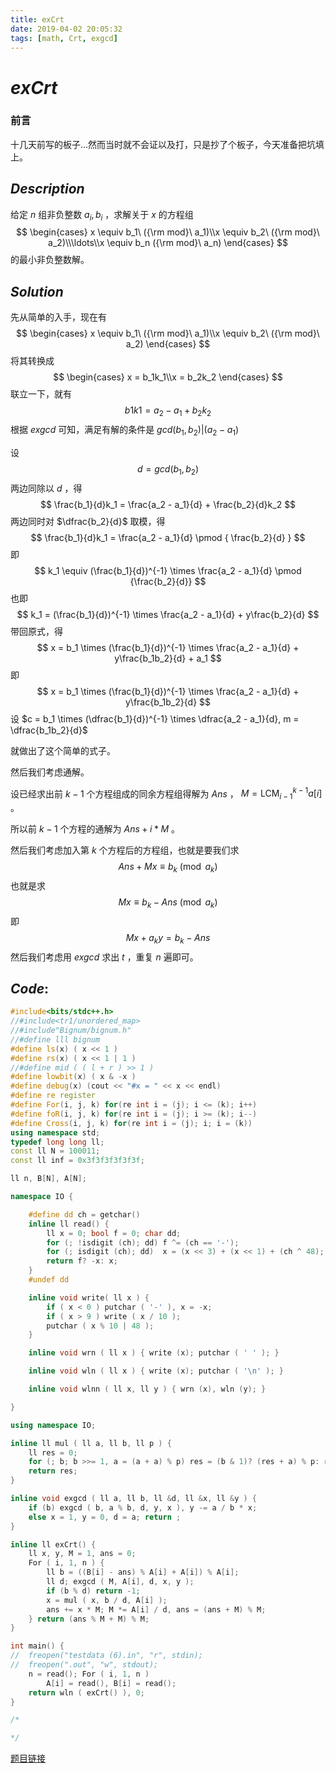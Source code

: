 ```yaml
---
title: exCrt
date: 2019-04-02 20:05:32
tags: [math, Crt, exgcd]
---
```


# $exCrt$



### 前言

十几天前写的板子...然而当时就不会证以及打，只是抄了个板子，今天准备把坑填上。



## $Description$

给定 $n$ 组非负整数 $a_i, b_i$ ，求解关于 $x$ 的方程组
$$
\begin{cases} x \equiv b_1\ ({\rm mod}\ a_1)\\x \equiv b_2\ ({\rm mod}\ a_2)\\\ldots\\x \equiv b_n ({\rm mod}\ a_n) \end{cases}
$$
的最小非负整数解。



## $Solution$

先从简单的入手，现在有
$$
\begin{cases} x \equiv b_1\ ({\rm mod}\ a_1)\\x \equiv b_2\ ({\rm mod}\ a_2) \end{cases}
$$
将其转换成
$$
\begin{cases} x = b_1k_1\\x = b_2k_2 \end{cases}
$$
联立一下，就有
$$
b1k1 = a_2 - a_1 + b_2k_2
$$
根据 $exgcd$ 可知，满足有解的条件是 $gcd (b_1, b_2) | (a_2 - a_1)$

设
$$
d = gcd(b_1, b_2)
$$
两边同除以 $d$ ，得
$$
\frac{b_1}{d}k_1 = \frac{a_2 - a_1}{d} + \frac{b_2}{d}k_2
$$
两边同时对 $\dfrac{b_2}{d}$ 取模，得
$$
\frac{b_1}{d}k_1 = \frac{a_2 - a_1}{d} \pmod { \frac{b_2}{d} }
$$
即
$$
k_1 \equiv (\frac{b_1}{d})^{-1} \times \frac{a_2 - a_1}{d} \pmod {\frac{b_2}{d}}
$$
也即
$$
k_1 = (\frac{b_1}{d})^{-1} \times \frac{a_2 - a_1}{d} + y\frac{b_2}{d}
$$
带回原式，得
$$
x = b_1 \times (\frac{b_1}{d})^{-1} \times \frac{a_2 - a_1}{d} + y\frac{b_1b_2}{d} + a_1
$$
即
$$
x = b_1 \times (\frac{b_1}{d})^{-1} \times \frac{a_2 - a_1}{d} + y\frac{b_1b_2}{d}
$$
设 $c = b_1 \times (\dfrac{b_1}{d})^{-1} \times \dfrac{a_2 - a_1}{d}, m = \dfrac{b_1b_2}{d}$

就做出了这个简单的式子。

然后我们考虑通解。

设已经求出前 $k - 1$ 个方程组成的同余方程组得解为 $Ans$ ， $M = \operatorname{LCM}_{i - 1}^{k - 1}a[i]$ 。

所以前 $k - 1$ 个方程的通解为 $Ans + i * M$ 。

然后我们考虑加入第 $k$ 个方程后的方程组，也就是要我们求
$$
Ans + Mx \equiv b_k \pmod {a_k}
$$
也就是求
$$
Mx \equiv b_k - Ans \pmod {a_k}
$$
即
$$
Mx + a_ky = b_k - Ans
$$
然后我们考虑用 $exgcd$ 求出 $t$ ，重复 $n$ 遍即可。



## $Code:$

```cpp
#include<bits/stdc++.h>
//#include<tr1/unordered_map>
//#include"Bignum/bignum.h"
//#define lll bignum
#define ls(x) ( x << 1 )
#define rs(x) ( x << 1 | 1 )
//#define mid ( ( l + r ) >> 1 )
#define lowbit(x) ( x & -x )
#define debug(x) (cout << "#x = " << x << endl)
#define re register
#define For(i, j, k) for(re int i = (j); i <= (k); i++)
#define foR(i, j, k) for(re int i = (j); i >= (k); i--)
#define Cross(i, j, k) for(re int i = (j); i; i = (k))
using namespace std;
typedef long long ll;
const ll N = 100011;
const ll inf = 0x3f3f3f3f3f3f;

ll n, B[N], A[N];

namespace IO {

	#define dd ch = getchar()
	inline ll read() {
		ll x = 0; bool f = 0; char dd;
		for (; !isdigit (ch); dd) f ^= (ch == '-');
		for (; isdigit (ch); dd)  x = (x << 3) + (x << 1) + (ch ^ 48);
		return f? -x: x;
	}
	#undef dd

	inline void write( ll x ) {
		if ( x < 0 ) putchar ( '-' ), x = -x;
		if ( x > 9 ) write ( x / 10 );
		putchar ( x % 10 | 48 );
	}

	inline void wrn ( ll x ) { write (x); putchar ( ' ' ); }

	inline void wln ( ll x ) { write (x); putchar ( '\n' ); }

	inline void wlnn ( ll x, ll y ) { wrn (x), wln (y); }

}

using namespace IO;

inline ll mul ( ll a, ll b, ll p ) {
	ll res = 0;
	for (; b; b >>= 1, a = (a + a) % p) res = (b & 1)? (res + a) % p: res;
	return res;
}

inline void exgcd ( ll a, ll b, ll &d, ll &x, ll &y ) {
    if (b) exgcd ( b, a % b, d, y, x ), y -= a / b * x;
    else x = 1, y = 0, d = a; return ;
}

inline ll exCrt() {
    ll x, y, M = 1, ans = 0;
    For ( i, 1, n ) {
        ll b = ((B[i] - ans) % A[i] + A[i]) % A[i];
        ll d; exgcd ( M, A[i], d, x, y );
        if (b % d) return -1;
        x = mul ( x, b / d, A[i] );
        ans += x * M; M *= A[i] / d, ans = (ans + M) % M;
    } return (ans % M + M) % M;
}

int main() {
//	freopen("testdata (6).in", "r", stdin);
//	freopen(".out", "w", stdout);
    n = read(); For ( i, 1, n ) 
		A[i] = read(), B[i] = read();
    return wln ( exCrt() ), 0;
}

/*

*/

```

[题目链接](<https://www.luogu.org/problemnew/show/P4777>)